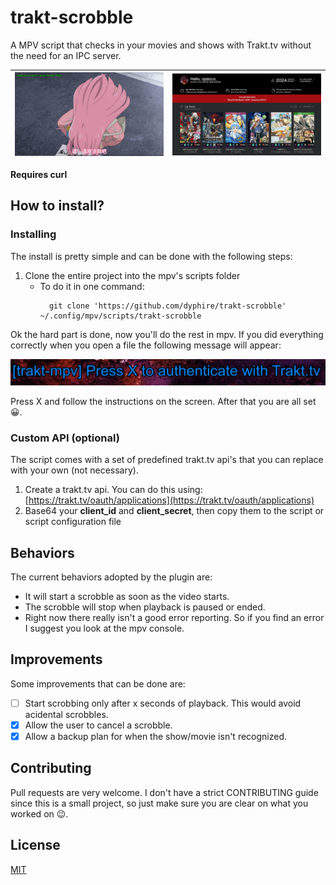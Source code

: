 # trakt-scrobble

A MPV script that checks in your movies and shows with Trakt.tv without the need for an IPC server.

| ![mpv_screenshot](imgs/mpv_screenshot.jpg) | ![mpv_screenshot](imgs/trakt_screenshot.jpg) |
| ---------------------------------------- | ------------------------------------------ |

**Requires curl**

## How to install?

### Installing

The install is pretty simple and can be done with the following steps:

1. Clone the entire project into the mpv's scripts folder
   - To do it in one command:
     ```
       git clone 'https://github.com/dyphire/trakt-scrobble' ~/.config/mpv/scripts/trakt-scrobble
     ```

Ok the hard part is done, now you'll do the rest in mpv. If you did everything correctly when you open a file the following message will appear:

![Press X to authenticate with Trakt.tv](imgs/msg_trakt.png)

Press X and follow the instructions on the screen. After that you are all set 😀.

### Custom API (optional)

The script comes with a set of predefined trakt.tv api's that you can replace with your own (not necessary).

1. Create a trakt.tv api. You can do this using: [https://trakt.tv/oauth/applications](https://trakt.tv/oauth/applications)
2. Base64 your **client_id** and **client_secret**, then copy them to the script or script configuration file

## Behaviors

The current behaviors adopted by the plugin are:

- It will start a scrobble as soon as the video starts.
- The scrobble will stop when playback is paused or ended.
- Right now there really isn't a good error reporting. So if you find an error I suggest you look at the mpv console.

## Improvements

Some improvements that can be done are:

- [ ] Start scrobbing only after x seconds of playback. This would avoid acidental scrobbles.
- [X] Allow the user to cancel a scrobble.
- [X] Allow a backup plan for when the show/movie isn't recognized.

## Contributing

Pull requests are very welcome. I don't have a strict CONTRIBUTING guide since this is a small project, so just make sure you are clear on what you worked on 😉.

## License

[MIT](https://choosealicense.com/licenses/mit/)

